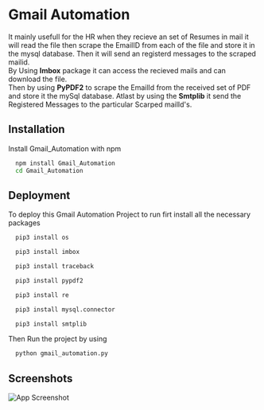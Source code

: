 
# Gmail Automation
It mainly usefull for the HR when they recieve an set of Resumes in mail it will read the file then scrape the EmailID from each of the file and store it in the mysql database. Then it will send an registerd messages to the scraped mailid.     
By Using **Imbox** package it can access the recieved mails and can download the file.     
Then by using **PyPDF2** to scrape the EmailId from the received set of PDF and store it the mySql database. Atlast by using the **Smtplib** it send the Registered Messages to the particular Scarped mailId's.
 

## Installation

Install Gmail_Automation with npm

```bash
  npm install Gmail_Automation
  cd Gmail_Automation
```
    
## Deployment

To deploy this Gmail Automation Project to run firt install all the necessary packages

```bash
  pip3 install os
```
```bash
  pip3 install imbox
```
```bash
  pip3 install traceback
```
```bash
  pip3 install pypdf2
```
```bash
  pip3 install re
```
```bash
  pip3 install mysql.connector
```
```bash
  pip3 install smtplib
```
Then Run the project by using
```bash
  python gmail_automation.py 
```

## Screenshots

![App Screenshot](https://via.placeholder.com/468x300?text=App+Screenshot+Here)

